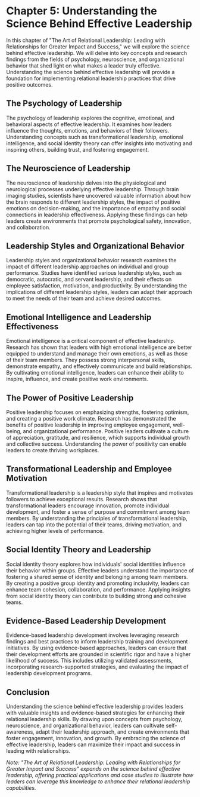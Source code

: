 Chapter 5: Understanding the Science Behind Effective Leadership
================================================================

In this chapter of "The Art of Relational Leadership: Leading with Relationships for Greater Impact and Success," we will explore the science behind effective leadership. We will delve into key concepts and research findings from the fields of psychology, neuroscience, and organizational behavior that shed light on what makes a leader truly effective. Understanding the science behind effective leadership will provide a foundation for implementing relational leadership practices that drive positive outcomes.

The Psychology of Leadership
----------------------------

The psychology of leadership explores the cognitive, emotional, and behavioral aspects of effective leadership. It examines how leaders influence the thoughts, emotions, and behaviors of their followers. Understanding concepts such as transformational leadership, emotional intelligence, and social identity theory can offer insights into motivating and inspiring others, building trust, and fostering engagement.

The Neuroscience of Leadership
------------------------------

The neuroscience of leadership delves into the physiological and neurological processes underlying effective leadership. Through brain imaging studies, scientists have uncovered valuable information about how the brain responds to different leadership styles, the impact of positive emotions on decision-making, and the importance of empathy and social connections in leadership effectiveness. Applying these findings can help leaders create environments that promote psychological safety, innovation, and collaboration.

Leadership Styles and Organizational Behavior
---------------------------------------------

Leadership styles and organizational behavior research examines the impact of different leadership approaches on individual and group performance. Studies have identified various leadership styles, such as democratic, autocratic, and servant leadership, and their effects on employee satisfaction, motivation, and productivity. By understanding the implications of different leadership styles, leaders can adapt their approach to meet the needs of their team and achieve desired outcomes.

Emotional Intelligence and Leadership Effectiveness
---------------------------------------------------

Emotional intelligence is a critical component of effective leadership. Research has shown that leaders with high emotional intelligence are better equipped to understand and manage their own emotions, as well as those of their team members. They possess strong interpersonal skills, demonstrate empathy, and effectively communicate and build relationships. By cultivating emotional intelligence, leaders can enhance their ability to inspire, influence, and create positive work environments.

The Power of Positive Leadership
--------------------------------

Positive leadership focuses on emphasizing strengths, fostering optimism, and creating a positive work climate. Research has demonstrated the benefits of positive leadership in improving employee engagement, well-being, and organizational performance. Positive leaders cultivate a culture of appreciation, gratitude, and resilience, which supports individual growth and collective success. Understanding the power of positivity can enable leaders to create thriving workplaces.

Transformational Leadership and Employee Motivation
---------------------------------------------------

Transformational leadership is a leadership style that inspires and motivates followers to achieve exceptional results. Research shows that transformational leaders encourage innovation, promote individual development, and foster a sense of purpose and commitment among team members. By understanding the principles of transformational leadership, leaders can tap into the potential of their teams, driving motivation, and achieving higher levels of performance.

Social Identity Theory and Leadership
-------------------------------------

Social identity theory explores how individuals' social identities influence their behavior within groups. Effective leaders understand the importance of fostering a shared sense of identity and belonging among team members. By creating a positive group identity and promoting inclusivity, leaders can enhance team cohesion, collaboration, and performance. Applying insights from social identity theory can contribute to building strong and cohesive teams.

Evidence-Based Leadership Development
-------------------------------------

Evidence-based leadership development involves leveraging research findings and best practices to inform leadership training and development initiatives. By using evidence-based approaches, leaders can ensure that their development efforts are grounded in scientific rigor and have a higher likelihood of success. This includes utilizing validated assessments, incorporating research-supported strategies, and evaluating the impact of leadership development programs.

Conclusion
----------

Understanding the science behind effective leadership provides leaders with valuable insights and evidence-based strategies for enhancing their relational leadership skills. By drawing upon concepts from psychology, neuroscience, and organizational behavior, leaders can cultivate self-awareness, adapt their leadership approach, and create environments that foster engagement, innovation, and growth. By embracing the science of effective leadership, leaders can maximize their impact and success in leading with relationships.

*Note: "The Art of Relational Leadership: Leading with Relationships for Greater Impact and Success" expands on the science behind effective leadership, offering practical applications and case studies to illustrate how leaders can leverage this knowledge to enhance their relational leadership capabilities.*
